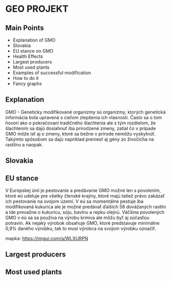 # GEO PROJEKT

## Main Points
 - Explanation of GMO
 - Slovakia
 - EU stance on GMO
 - Health Effects
 - Largest producers
 - Most used plants
 - Examples of successful modification
 - How to do it
 - Fancy graphs

## Explanation

GMO - Geneticky modifikované organizmy sú organizmy, ktorých genetická informácia
bola upravená s cieľom zlepšenia ich vlasností. Často sa o tom hovorí ako o pokračovaní
tradičného šlachtenia ale s tým rozdielom, že šlachtením sa dajú dosiahnuť iba prirodzené
zmeny, zatial čo v prípade GMO môže ísť aj o zmeny, ktoré sa bežne v prírode nemôžu
vyskytnúť. Takýmto spôsobom sa dajú napríklad preniesť aj gény zo živočícha na rastilnu a naopak.


## Slovakia

## EU stance

V Európskej únii je pestovanie a predávanie GMO možné len s povolením, ktoré eú udeluje pre všetky členské krajiny,
ktoré majú tatiež právo zakázať ich pestovanie na svojom území. V eú sa momentálne pestuje iba modifikovaná kukurica
ale je možné predávať ďalších 58 dovážaných rastlín a ide prevažne o kukuricu, sóju, bavlnu a repku olejnú.
Väčšina povolených GMO v eú sa sa používa na výrobu krmiva ale môžu byť aj súčasťou potravín.
Ak nejaký výrobok obsahuje GMO, ktoré predstavuje minimálne 0,9% daného výrobku, tak to musí výrobca
na svojom výrobku označiť.

mapka: https://imgur.com/a/WLXURPN


## Largest producers

## Most used plants

